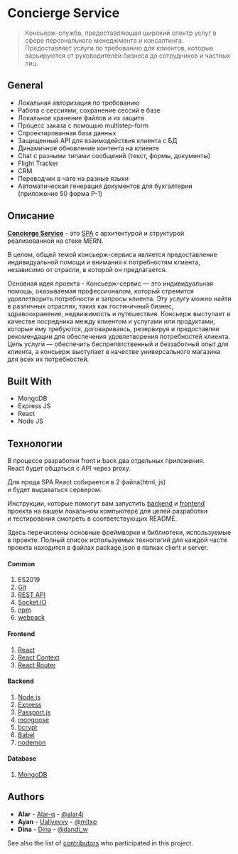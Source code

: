 # Concierge Service 

> Консьерж-служба, предоставляющая широкий спектр услуг в сфере персонального менеджмента и консалтинга. Предоставляет услуги по требованию для клиентов, которые варьируются от руководителей бизнеса до сотрудников и частных лиц.

## General

* Локальная авторизация по требованию   
* Работа с сессиями, сохранение сессий в базе
* Локальное хранение файлов и их защита
* Процесс заказа с помощью multistep-form
* Спроектированная база данных 
* Защищенный API для взаимодействия клиента с БД
* Динамичное обновление контента на клиенте
* Chat с разными типами сообщений (текст, формы, документы)
* Flight Tracker
* CRM
* Переводчик в чате на разные языки
* Автоматическая генерация документов для бухгалтерии (приложение 50 форма P-1) 

## Описание
[**Concierge Service**](https://github.com/Alar-q/Concierge) - это [SPA](https://medium.com/NeotericEU/single-page-application-vs-multiple-page-application-2591588efe58 "SPA") с архитектурой и структурой реализованной на стеке MERN.  

В целом, общей темой консьерж-сервиса является предоставление индивидуальной помощи и внимания к потребностям клиента, независимо от отрасли, в которой он предлагается.

Основная идея проекта - Консьерж-сервис — это индивидуальная помощь, оказываемая профессионалом, который стремится удовлетворить потребности и запросы клиента. Эту услугу можно найти в различных отраслях, таких как гостиничный бизнес, здравоохранение, недвижимость и путешествия. Консьерж выступает в качестве посредника между клиентом и услугами или продуктами, которые ему требуются, договариваясь, резервируя и предоставляя рекомендации для обеспечения удовлетворения потребностей клиента. Цель услуги — обеспечить беспрепятственный и беззаботный опыт для клиента, а консьерж выступает в качестве универсального магазина для всех их потребностей.

## Built With

* MongoDB
* Express JS
* React
* Node JS

## Технологии
В процессе разработки front и back два отдельных приложения.  
React будет общаться с API через proxy.

Для прода SPA React собирается в 2 файла(html, js)   
и будет выдаваться сервером.

Инструкции, которые помогут вам запустить
[backend](https://github.com/Alar-q/Concierge/tree/main/backend#readme)
и [frontend](https://github.com/Alar-q/Concierge/tree/main/frontend#readme)  
проекта на вашем локальном компьютере для целей разработки  
и тестирования
смотреть в соответствующих README.

Здесь перечислены основные фреймворки и библиотеки, используемые в проекте. Полный список используемых технологий для каждой части проекта находится в файлах package.json в папках client и server.

#### Common
1. ES2019
2. [Git](https://git-scm.com/book/ru/v1/%D0%92%D0%B2%D0%B5%D0%B4%D0%B5%D0%BD%D0%B8%D0%B5-%D0%9E%D1%81%D0%BD%D0%BE%D0%B2%D1%8B-Git "Git")
3. [REST API](https://www.restapitutorial.com/lessons/restquicktips.html "REST API")
4. [Socket.IO](https://socket.io/docs/ "Socket.IO")
5. [npm](https://en.wikipedia.org/wiki/Npm_(software))
6. [webpack](https://webpack.js.org/)

#### Frontend
1. [React](https://reactjs.org/docs/getting-started.html "React")
2. [React Context](https://reactjs.org/docs/context.html "React Context")
3. [React Router](https://www.w3schools.com/react/react_router.asp "React Router")

#### Backend
1. [Node.js](https://nodejs.org/en/ "Node.js")
2. [Express](https://expressjs.com/ru/guide/routing.html "Express")
3. [Passport.js](http://www.passportjs.org/docs/ "Passport.js")
4. [mongoose](https://mongoosejs.com/ "mongoose")
5. [bcrypt](https://www.npmjs.com/package/bcrypt "bcrypt")
6. [Babel](https://babeljs.io/docs/en/index.html "Babel")
7. [nodemon](https://www.npmjs.com/package/nodemon "nodemon")

#### Database
1. [MongoDB](https://www.mongodb.com/ "MongoDB")

## Authors

* **Alar** - [Alar-q](https://github.com/alar-q) - [@alar4j](https://t.me/alar4j)
* **Ayan** - [Ualiyevvv](https://github.com/ualiyevvv) - [@mitxp](https://t.me/mitxp)
* **Dina** - [Dina](https://github.com/DanDina777) - [@dandi_w](https://t.me/dandi_w)

See also the list of [contributors](https://github.com/alar-q/concierge/contributors) who participated in this project.